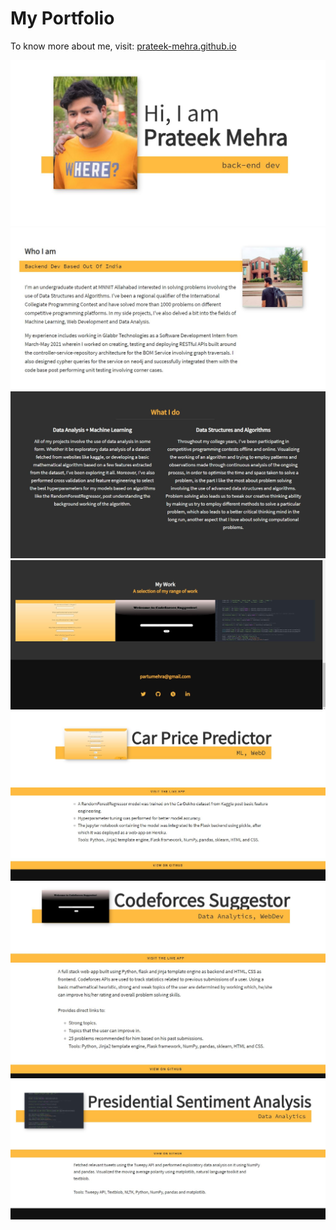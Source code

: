 # My Portfolio
To know more about me, visit: [prateek-mehra.github.io](prateek-mehra.github.io)

![](https://github.com/prateek-mehra/prateek-mehra.github.io/blob/main/Screenshots/port1.JPG)
![](https://github.com/prateek-mehra/prateek-mehra.github.io/blob/main/Screenshots/port2.JPG)
![](https://github.com/prateek-mehra/prateek-mehra.github.io/blob/main/Screenshots/port3.JPG)
![](https://github.com/prateek-mehra/prateek-mehra.github.io/blob/main/Screenshots/port4.JPG)
![](https://github.com/prateek-mehra/prateek-mehra.github.io/blob/main/Screenshots/port5.JPG)
![](https://github.com/prateek-mehra/prateek-mehra.github.io/blob/main/Screenshots/port6.JPG)
![](https://github.com/prateek-mehra/prateek-mehra.github.io/blob/main/Screenshots/port7.JPG)
